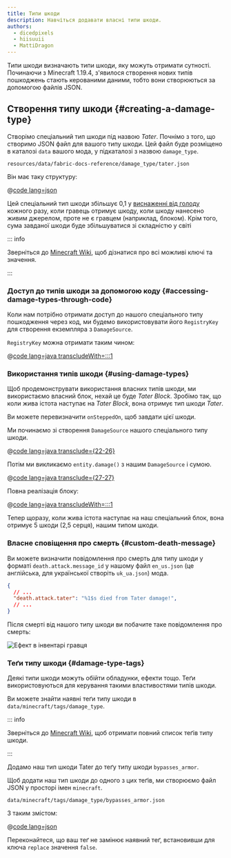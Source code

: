 ```yaml
---
title: Типи шкоди
description: Навчіться додавати власні типи шкоди.
authors:
  - dicedpixels
  - hiisuuii
  - MattiDragon
---
```


Типи шкоди визначають типи шкоди, яку можуть отримати сутності. Починаючи з Minecraft 1.19.4, з'явилося створення нових типів пошкоджень
стають керованими даними, тобто вони створюються за допомогою файлів JSON.

## Створення типу шкоди {#creating-a-damage-type}

Створімо спеціальний тип шкоди під назвою _Tater_. Почнімо з того, що створимо JSON файл для вашого типу шкоди. Цей файл
буде розміщено в каталозі `data` вашого мода, у підкаталозі з назвою `damage_type`.

```:no-line-numbers
resources/data/fabric-docs-reference/damage_type/tater.json
```

Він має таку структуру:

@[code lang=json](@/reference/latest/src/main/generated/data/fabric-docs-reference/damage_type/tater.json)

Цей спеціальний тип шкоди збільшує 0,1
у [виснаженні від голоду](https://minecraft.wiki/w/Hunger#Exhaustion_level_increase) кожного разу, коли гравець отримує шкоду, коли
шкоду нанесено живим джерелом, проте не є гравцем (наприклад, блоком). Крім того, сума завданої шкоди буде збільшуватися
зі складністю у світі

::: info

Зверніться до [Minecraft Wiki](https://minecraft.wiki/w/Damage_type#JSON_format), щоб дізнатися про всі можливі ключі та значення.

:::

### Доступ до типів шкоди за допомогою коду {#accessing-damage-types-through-code}

Коли нам потрібно отримати доступ до нашого спеціального типу пошкодження через код, ми будемо використовувати його `RegistryKey` для створення екземпляра
з `DamageSource`.

`RegistryKey` можна отримати таким чином:

@[code lang=java transcludeWith=:::1](@/reference/latest/src/main/java/com/example/docs/damage/ExampleModDamageTypes.java)

### Використання типів шкоди {#using-damage-types}

Щоб продемонструвати використання власних типів шкоди, ми використаємо власний блок, нехай це буде _Tater Block_. Зробімо так, що
коли жива істота наступає на _Tater Block_, вона отримує тип шкоди _Tater_.

Ви можете перевизначити `onSteppedOn`, щоб завдати цієї шкоди.

Ми починаємо зі створення `DamageSource` нашого спеціального типу шкоди.

@[code lang=java transclude={22-26}](@/reference/latest/src/main/java/com/example/docs/damage/TaterBlock.java)

Потім ми викликаємо `entity.damage()` з нашим `DamageSource` і сумою.

@[code lang=java transclude={27-27}](@/reference/latest/src/main/java/com/example/docs/damage/TaterBlock.java)

Повна реалізація блоку:

@[code lang=java transcludeWith=:::1](@/reference/latest/src/main/java/com/example/docs/damage/TaterBlock.java)

Тепер щоразу, коли жива істота наступає на наш спеціальний блок, вона отримує 5 шкоди (2,5 серця), нашим типом шкоди.

### Власне сповіщення про смерть {#custom-death-message}

Ви можете визначити повідомлення про смерть для типу шкоди у форматі `death.attack.message_id` у нашому
файл `en_us.json` (це англійська, для української створіть `uk_ua.json`) мода.

```json
{
  // ...
  "death.attack.tater": "%1$s died from Tater damage!",
  // ...
}
```

Після смерті від нашого типу шкоди ви побачите таке повідомлення про смерть:

![Ефект в інвентарі гравця](/assets/develop/tater-damage-death.png)

### Теґи типу шкоди {#damage-type-tags}

Деякі типи шкоди можуть обійти обладунки, ефекти тощо. Теґи використовуються для керування такими властивостями типів шкоди.

Ви можете знайти наявні теґи типу шкоди в `data/minecraft/tags/damage_type`.

::: info

Зверніться до [Minecraft Wiki](https://minecraft.wiki/w/Tag#Damage_types), щоб отримати повний список теґів типу шкоди.

:::

Додамо наш тип шкоди Tater до теґу типу шкоди `bypasses_armor`.

Щоб додати наш тип шкоди до одного з цих теґів, ми створюємо файл JSON у просторі імен `minecraft`.

```:no-line-numbers
data/minecraft/tags/damage_type/bypasses_armor.json
```

З таким змістом:

@[code lang=json](@/reference/latest/src/main/generated/data/minecraft/tags/damage_type/bypasses_armor.json)

Переконайтеся, що ваш теґ не замінює наявний теґ, встановивши для ключа `replace` значення `false`.
